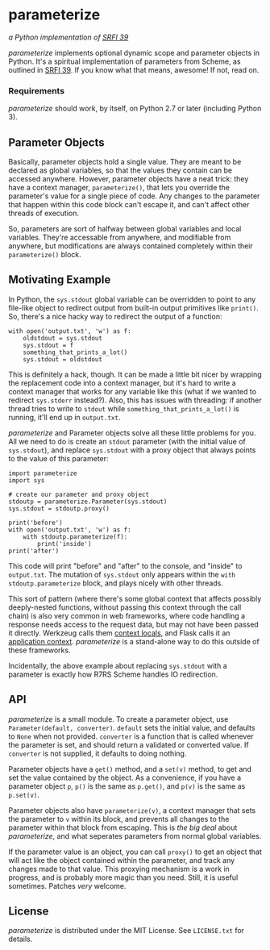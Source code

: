 parameterize
============

*a Python implementation of [SRFI 39][]*

 [SRFI 39]: http://srfi.schemers.org/srfi-39/srfi-39.html

*parameterize* implements optional dynamic scope and parameter objects
in Python. It's a spiritual implementation of parameters from Scheme,
as outlined in [SRFI 39][]. If you know what that means, awesome! If
not, read on.

### Requirements

*parameterize* should work, by itself, on Python 2.7 or later
 (including Python 3).

Parameter Objects
-----------------

Basically, parameter objects hold a single value. They are meant to be
declared as global variables, so that the values they contain can be
accessed anywhere. However, parameter objects have a neat trick: they
have a context manager, `parameterize()`, that lets you override the
parameter's value for a single piece of code. Any changes to the
parameter that happen within this code block can't escape it, and
can't affect other threads of execution.

So, parameters are sort of halfway between global variables and local
variables. They're accessable from anywhere, and modifiable from
anywhere, but modifications are always contained completely within
their `parameterize()` block.

Motivating Example
------------------

In Python, the `sys.stdout` global variable can be overridden to point to any file-like object to redirect output from built-in output primitives like `print()`. So, there's a nice hacky way to redirect the output of a function:

~~~~{.py}
with open('output.txt', 'w') as f:
    oldstdout = sys.stdout
    sys.stdout = f
	something_that_prints_a_lot()
	sys.stdout = oldstdout
~~~~

This is definitely a hack, though. It can be made a little bit nicer
by wrapping the replacement code into a context manager, but it's hard
to write a context manager that works for any variable like this (what
if we wanted to redirect `sys.stderr` instead?). Also, this has issues
with threading: if another thread tries to write to `stdout` while
`something_that_prints_a_lot()` is running, it'll end up in
`output.txt`.

*parameterize* and Parameter objects solve all these little problems
 for you. All we need to do is create an `stdout` parameter (with the
 initial value of `sys.stdout`), and replace `sys.stdout` with a proxy
 object that always points to the value of this parameter:

~~~~{.py}
import parameterize
import sys

# create our parameter and proxy object
stdoutp = parameterize.Parameter(sys.stdout)
sys.stdout = stdoutp.proxy()

print('before')
with open('output.txt', 'w') as f:
    with stdoutp.parameterize(f):
	    print('inside')
print('after')
~~~~

This code will print "before" and "after" to the console, and "inside"
to `output.txt`. The mutation of `sys.stdout` only appears within the
`with stdoutp.parameterize` block, and plays nicely with other
threads.

This sort of pattern (where there's some global context that affects
possibly deeply-nested functions, without passing this context through
the call chain) is also very common in web frameworks, where code
handling a response needs access to the request data, but may not have
been passed it directly. Werkzeug calls them
[context locals][werkzeug], and Flask calls it an
[application context][flask]. *parameterize* is a stand-alone way to
do this outside of these frameworks.

 [werkzeug]: http://werkzeug.pocoo.org/docs/local/
 [flask]: http://flask.pocoo.org/docs/appcontext/#app-context

Incidentally, the above example about replacing `sys.stdout` with a
parameter is exactly how R7RS Scheme handles IO redirection.

API
---

*parameterize* is a small module. To create a parameter object, use
 `Parameter(default, converter)`. `default` sets the initial value,
 and defaults to `None` when not provided. `converter` is a function
 that is called whenever the parameter is set, and should return a
 validated or converted value. If `converter` is not supplied, it
 defaults to doing nothing.

Parameter objects have a `get()` method, and a `set(v)` method, to get
and set the value contained by the object. As a convenience, if you
have a parameter object `p`, `p()` is the same as `p.get()`, and
`p(v)` is the same as `p.set(v)`.

Parameter objects also have `parameterize(v)`, a context manager that
sets the parameter to `v` within its block, and prevents all changes
to the parameter within that block from escaping. This is *the big
deal* about *parameterize*, and what seperates parameters from normal
global variables.

If the parameter value is an object, you can call `proxy()` to get an
object that will act like the object contained within the parameter,
and track any changes made to that value. This proxying mechanism is a
work in progress, and is probably more magic than you need. Still, it
is useful sometimes. Patches *very* welcome.

License
-------

*parameterize* is distributed under the MIT License. See `LICENSE.txt`
for details.
